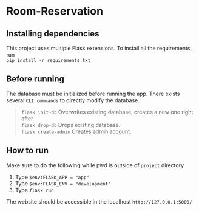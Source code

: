 # Room-Reservation

## Installing dependencies
This project uses multiple Flask extensions. To install all the requirements, run   
`pip install -r requirements.txt`

## Before running
The database must be initialized before running the app. 
There exists several `CLI commands` to directly modify the database.
> `flask init-db` Overwrites existing database, creates a new one right after.   
> `flask drop-db` Drops existing database.   
> `flask create-admin` Creates admin account.   
  
## How to run
Make sure to do the following while pwd is outside of `project` directory
1. Type `$env:FLASK_APP = "app"`
2. Type `$env:FLASK_ENV = "development"`
3. Type `flask run`

The website should be accessible in the localhost `http://127.0.0.1:5000/`
